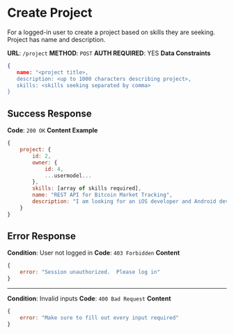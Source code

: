 # Create Project
For a logged-in user to create a project based on skills they are seeking.  Project has name and description.

 **URL**: `/project`
 **METHOD**: `POST`
 **AUTH REQUIRED**: YES
 **Data Constraints**
 ```json
{
	name: "<project title>,
	description: <up to 1000 characters describing project>,
	skills: <skills seeking separated by comma>
}
```

## Success Response
**Code**: `200 OK`
**Content Example**
```javascript
{
    project: {
	    id: 2,
	    owner: {
		    id: 4,
		    ...usermodel...
	    },
	    skills: [array of skills required],
	    name: "REST API for Bitcoin Market Tracking",
	    description: "I am looking for an iOS developer and Android developer..."
    }
}
```

## Error Response
**Condition**: User not logged in
**Code**: `403 Forbidden`
**Content**
```javascript
{
	error: "Session unauthorized.  Please log in"
}
```
***
**Condition**: Invalid inputs
**Code**: `400 Bad Request`
**Content**
```javascript
{
	error: "Make sure to fill out every input required"
}
```
<!--stackedit_data:
eyJoaXN0b3J5IjpbNjE4Nzc5OTMzXX0=
-->